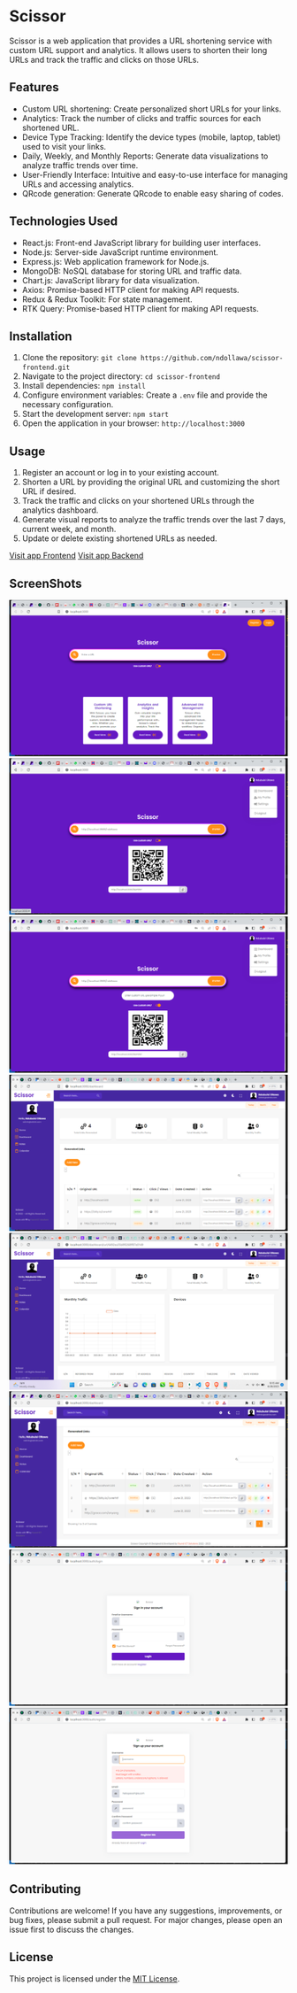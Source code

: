 # Scissor

Scissor is a web application that provides a URL shortening service with custom URL support and analytics. It allows users to shorten their long URLs and track the traffic and clicks on those URLs.

## Features

- Custom URL shortening: Create personalized short URLs for your links.
- Analytics: Track the number of clicks and traffic sources for each shortened URL.
- Device Type Tracking: Identify the device types (mobile, laptop, tablet) used to visit your links.
- Daily, Weekly, and Monthly Reports: Generate data visualizations to analyze traffic trends over time.
- User-Friendly Interface: Intuitive and easy-to-use interface for managing URLs and accessing analytics.
- QRcode generation: Generate QRcode to enable easy sharing of codes.

## Technologies Used

- React.js: Front-end JavaScript library for building user interfaces.
- Node.js: Server-side JavaScript runtime environment.
- Express.js: Web application framework for Node.js.
- MongoDB: NoSQL database for storing URL and traffic data.
- Chart.js: JavaScript library for data visualization.
- Axios: Promise-based HTTP client for making API requests.
- Redux & Redux Toolkit: For state management.
- RTK Query: Promise-based HTTP client for making API requests.

## Installation

1. Clone the repository: `git clone https://github.com/ndollawa/scissor-frontend.git`
2. Navigate to the project directory: `cd scissor-frontend`
3. Install dependencies: `npm install`
4. Configure environment variables: Create a `.env` file and provide the necessary configuration.
5. Start the development server: `npm start`
6. Open the application in your browser: `http://localhost:3000`

## Usage

1. Register an account or log in to your existing account.
2. Shorten a URL by providing the original URL and customizing the short URL if desired.
3. Track the traffic and clicks on your shortened URLs through the analytics dashboard.
4. Generate visual reports to analyze the traffic trends over the last 7 days, current week, and month.
5. Update or delete existing shortened URLs as needed.

[Visit app Frontend](https://scissors-psi.vercel.app)
[Visit app Backend](https://scissor-backend-11sy.onrender.com)
## ScreenShots
![Home Page](src/images/screenshots/Screenshot(40).png)
![Shorten Link](src/images/screenshots/Screenshot(36).png)
![Shorten Link with Custom url](src/images/screenshots/Screenshot(35).png)
![Dashboard](src/images/screenshots/Screenshot(44).png)
![URL Analytic](src/images/screenshots/Screenshot(45).png)
![Dashboard 2](src/images/screenshots/Screenshot(38).png)
![Login Page](src/images/screenshots/Screenshot(42).png)
![Registration Page](src/images/screenshots/Screenshot(43).png)

## Contributing

Contributions are welcome! If you have any suggestions, improvements, or bug fixes, please submit a pull request. For major changes, please open an issue first to discuss the changes.

## License

This project is licensed under the [MIT License](LICENSE).

